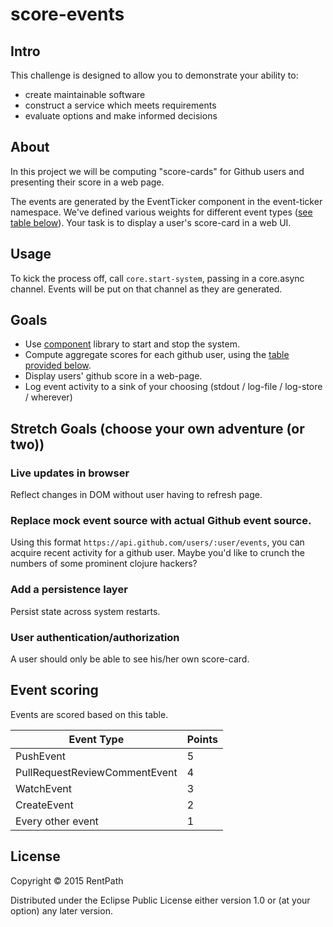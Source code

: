 # score-events

## Intro
This challenge is designed to allow you to demonstrate your ability to:
- create maintainable software
- construct a service which meets requirements
- evaluate options and make informed decisions

## About
In this project we will be computing "score-cards" for Github users and presenting their score in a web page.

The events are generated by the EventTicker component in the event-ticker namespace. We've defined various weights for different event types ([see table below](https://github.com/rentpath/score-events/tree/readme-tweaks#event-scoring)). Your task is to display a user's score-card in a web UI.

## Usage
To kick the process off, call `core.start-system`, passing in a core.async channel. Events will be put on that channel as they are generated.

## Goals
- Use [component](https://github.com/stuartsierra/component) library to start and stop the system.
- Compute aggregate scores for each github user, using the [table provided below](https://github.com/rentpath/score-events/tree/readme-tweaks#event-scoring).
- Display users' github score in a web-page.
- Log event activity to a sink of your choosing (stdout / log-file / log-store / wherever)

## Stretch Goals (choose your own adventure (or two))

### Live updates in browser
Reflect changes in DOM without user having to refresh page.

### Replace mock event source with actual Github event source.
Using this format `https://api.github.com/users/:user/events`, you can acquire recent activity for a github user.
Maybe you'd like to crunch the numbers of some prominent clojure hackers?

### Add a persistence layer
Persist state across system restarts.

### User authentication/authorization
A user should only be able to see his/her own score-card.

## Event scoring

Events are scored based on this table.  

| Event Type | Points |
|------------|---|
| PushEvent  | 5 |
| PullRequestReviewCommentEvent | 4 |
| WatchEvent  | 3 |
| CreateEvent | 2 |
| Every other event | 1 |


## License

Copyright © 2015 RentPath

Distributed under the Eclipse Public License either version 1.0 or (at
your option) any later version.

